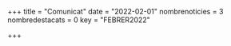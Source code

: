 +++
title             = "Comunicat"
date	 	  	  = "2022-02-01"
nombrenoticies    = 3
nombredestacats   = 0
key 		  	  = "FEBRER2022"

+++
